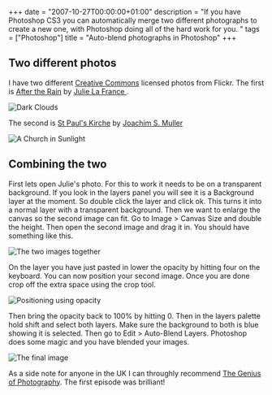 +++
date = "2007-10-27T00:00:00+01:00"
description = "If you have Photoshop CS3 you can automatically merge two different photographs to create a new one, with Photoshop doing all of the hard work for you. "
tags = ["Photoshop"]
title = "Auto-blend photographs in Photoshop"
+++

## Two different photos

I have two different [Creative Commons][1] licensed photos from Flickr. The
first is [After the Rain][2] by [Julie La France ][3].

![Dark Clouds][4]

The second is [St Paul's Kirche][5] by [Joachim S. Muller][6]

![A Church in Sunlight][7]

## Combining the two

First lets open Julie's photo. For this to work it needs to be on a transparent
background. If you look in the layers panel you will see it is a Background
layer at the moment. So double click the layer and click ok. This turns it into
a normal layer with a transparent background. Then we want to enlarge the canvas
so the second image can fit. Go to Image > Canvas Size and double the height.
Then open the second image and drag it in. You should have something like this.

![The two images together][8]

On the layer you have just pasted in lower the opacity by hitting four on the
keyboard. You can now position your second image. Once you are done crop off the
extra space using the crop tool.

![Positioning using opacity][9]

Then bring the opacity back to 100% by hitting 0. Then in the layers palette
hold shift and select both layers. Make sure the background to both is blue
showing it is selected. Then go to Edit > Auto-Blend Layers. Photoshop does some
magic and you have blended your images.

![The final image][10]

As a side note for anyone in the UK I can throughly recommend [The Genius of
Photography][11]. The first episode was brilliant!

[1]: http://creativecommons.org/
[2]: http://www.flickr.com/photos/11005317@N02/1287838997/
[3]: http://www.flickr.com/photos/11005317@N02/
[4]: /images/articles/after_the_rain.webp
[5]: http://www.flickr.com/photos/joachim_s_mueller/799380093/
[6]: http://www.flickr.com/photos/joachim_s_mueller/
[7]: /images/articles/st_pauls_kirche.webp
[8]: /images/articles/stage_1.webp
[9]: /images/articles/stage_2.webp
[10]: /images/articles/stage3.webp
[11]: http://www.bbc.co.uk/photography/genius/
